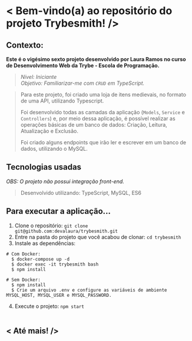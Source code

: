 # < Bem-vindo(a) ao repositório do projeto Trybesmith! />

## Contexto:

**Este é o vigésimo sexto projeto desenvolvido por Laura Ramos no curso de Desenvolvimento Web da Trybe - Escola de Programação.**

> *Nível: Iniciante*<br/>
> *Objetivo: Familiarizar-me com `CRUD` em TypeScript.*

> Para este projeto, foi criado uma loja de itens medievais, no formato de uma API, utilizando Typescript.
>
> Foi desenvolvido todas as camadas da aplicação (`Models`, `Service` e `Controllers`) e, por meio dessa aplicação, é possível realizar as operações básicas de um banco de dados: Criação, Leitura, Atualização e Exclusão.
>
> Foi criado alguns endpoints que irão ler e escrever em um banco de dados, utilizando o MySQL.

## Tecnologias usadas

*OBS: O projeto não possui integração front-end.*

> Desenvolvido utilizando: TypeScript, MySQL, ES6

## Para executar a aplicação...

  1. Clone o repositório: `git clone git@github.com:devalaura/trybesmith.git`
  2. Entre na pasta do projeto que você acabou de clonar: `cd trybesmith`
  3. Instale as dependências:
    
    # Com Docker:
      $ docker-compose up -d
      $ docker exec -it trybesmith bash
      $ npm install

    # Sem Docker:
      $ npm install
      $ Crie um arquivo .env e configure as variáveis de ambiente MYSQL_HOST, MYSQL_USER e MYSQL_PASSWORD.
  
  4. Execute o projeto: `npm start`
<br/><br/>
## < Até mais! />
